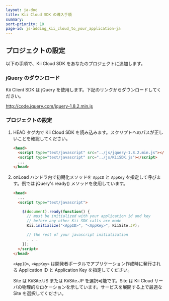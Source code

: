 ```yaml
---
layout: ja-doc
title: Kii Cloud SDK の導入手順
summary: 
sort-priority: 10
page-id: js-adding_kii_cloud_to_your_application-ja
---
```

## プロジェクトの設定

以下の手順で、Kii Cloud SDK をあなたのプロジェクトに追加します。

### jQuery のダウンロード

Kii Client SDK は jQuery を使用します。下記のリンクからダウンロードしてください。

http://code.jquery.com/jquery-1.8.2.min.js

### プロジェクトの設定

1. HEAD タグ内で Kii Cloud SDK を読み込みます。スクリプトへのパスが正しいことを確認してください。

    ```html
    <head>
      <script type="text/javascript" src="../js/jquery-1.8.2.min.js"></script>
      <script type="text/javascript" src="../js/KiiSDK.js"></script>
      ...
    </head>
    ```

2. onLoad ハンドラ内で初期化メソッドを `AppID` と `AppKey` を指定して呼びます。例では jQuery's ready() メソッドを使用しています。

    ```html
    <head>
      ...
      <script type="text/javascript">

        $(document).ready(function() {
          // must be initialized with your application id and key
          // before any other Kii SDK calls are made
          Kii.initialize("<AppID>", "<AppKey>", KiiSite.JP);

          // the rest of your javascript initialization
          . . .
        });
      </script>
    </head>
    ```

    `<AppID>`, `<AppKey>` は開発者ポータルでアプリケーション作成時に発行される Application ID と Application Key を指定してください。

    Site は KiiSite.US または KiiSite.JP を選択可能です。Site は Kii Cloud サーバの物理的なロケーションを示しています。サービスを展開する上で最適な Site を選択してください。
